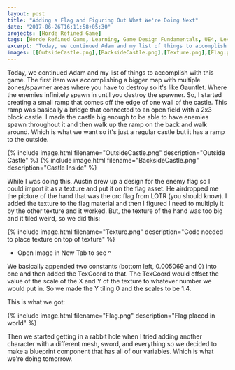 ```yaml
---
layout: post
title: "Adding a Flag and Figuring Out What We're Doing Next"
date: "2017-06-26T16:11:58+05:30"
projects: [Horde Refined Game]
tags: [Horde Refined Game, Learning, Game Design Fundamentals, UE4, Level Design, Gauntlet, Lord of the Rings, Getting Stuck]
excerpt: "Today, we continued Adam and my list of things to accomplish with this game."
images: [[OutsideCastle.png],[BacksideCastle.png],[Texture.png],[Flag.png]]
---
```


Today, we continued Adam and my list of things to accomplish with this game. The first item was accomplishing a bigger map with multiple zones/spawner areas where you have to destroy so it's like Gauntlet. Where the enemies infinitely spawn in until you destroy the spawner. So, I started creating a small ramp that comes off the edge of one wall of the castle. This ramp was basically a bridge that connected to an open field with a 2x3 block castle. I made the castle big enough to be able to have enemies spawn throughout it and then walk up the ramp on the back and walk around. Which is what we want so it's just a regular castle but it has a ramp to the outside. 

{% include image.html filename="OutsideCastle.png" description="Outside Castle" %}
{% include image.html filename="BacksideCastle.png" description="Castle Inside" %}

While I was doing this, Austin drew up a design for the enemy flag so I could import it as a texture and put it on the flag asset. He airdropped me the picture of the hand that was the orc flag from LOTR (you should know). I added the texture to the flag material and then I figured I need to multiply it by the other texture and it worked. But, the texture of the hand was too big and it tiled weird, so we did this:

{% include image.html filename="Texture.png" description="Code needed to place texture on top of texture" %}
- Open Image in New Tab to see ^ 

We basically appended two constants (bottom left, 0.005069 and 0) into one and then added the TexCoord to that. The TexCoord would offset the value of the scale of the X and Y of the texture to whatever number we would put in. So we made the Y tiling 0 and the scales to be 1.4.

This is what we got:

{% include image.html filename="Flag.png" description="Flag placed in world" %}

Then we started getting in a rabbit hole when I tried adding another character with a different mesh, sword, and everything so we decided to make a blueprint component that has all of our variables. Which is what we're doing tomorrow.